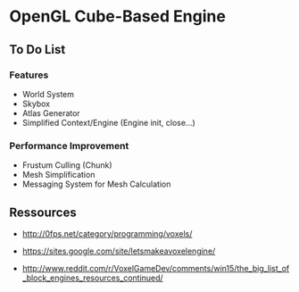 # OpenGL Cube-Based Engine

## To Do List

### Features
* World System
* Skybox
* Atlas Generator
* Simplified Context/Engine (Engine init, close...)

### Performance Improvement
* Frustum Culling (Chunk)
* Mesh Simplification
* Messaging System for Mesh Calculation

## Ressources
* http://0fps.net/category/programming/voxels/
* https://sites.google.com/site/letsmakeavoxelengine/

* http://www.reddit.com/r/VoxelGameDev/comments/win15/the_big_list_of_block_engines_resources_continued/
